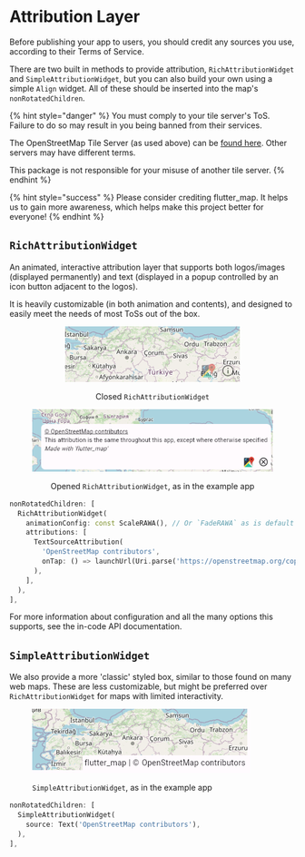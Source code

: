 # Attribution Layer

Before publishing your app to users, you should credit any sources you use, according to their Terms of Service.

There are two built in methods to provide attribution, `RichAttributionWidget` and `SimpleAttributionWidget`, but you can also build your own using a simple `Align` widget. All of these should be inserted into the map's `nonRotatedChildren`.

{% hint style="danger" %}
You must comply to your tile server's ToS. Failure to do so may result in you being banned from their services.

The OpenStreetMap Tile Server (as used above) can be [found here](https://operations.osmfoundation.org/policies/tiles). Other servers may have different terms.

This package is not responsible for your misuse of another tile server.
{% endhint %}

{% hint style="success" %}
Please consider crediting flutter\_map. It helps us to gain more awareness, which helps make this project better for everyone!
{% endhint %}

## `RichAttributionWidget`

An animated, interactive attribution layer that supports both logos/images (displayed permanently) and text (displayed in a popup controlled by an icon button adjacent to the logos).

It is heavily customizable (in both animation and contents), and designed to easily meet the needs of most ToSs out of the box.

<div align="center">

<figure><img src="../.gitbook/assets/ClosedRichAttribution.png" alt="An icon and a button displayed over a map, in the bottom right corner"><figcaption><p>Closed <code>RichAttributionWidget</code></p></figcaption></figure>

 

<figure><img src="../.gitbook/assets/OpenedRichAttribution.png" alt="A white box with attribution text displayed over a map"><figcaption><p>Opened <code>RichAttributionWidget</code>, as in the example app</p></figcaption></figure>

</div>

```dart
nonRotatedChildren: [
  RichAttributionWidget(
    animationConfig: const ScaleRAWA(), // Or `FadeRAWA` as is default
    attributions: [
      TextSourceAttribution(
        'OpenStreetMap contributors',
        onTap: () => launchUrl(Uri.parse('https://openstreetmap.org/copyright')),
      ),
    ],
  ),
],
```

For more information about configuration and all the many options this supports, see the in-code API documentation.

## `SimpleAttributionWidget`

We also provide a more 'classic' styled box, similar to those found on many web maps. These are less customizable, but might be preferred over `RichAttributionWidget` for maps with limited interactivity.

<figure><img src="../.gitbook/assets/SimpleAttribution.png" alt=""><figcaption><p><code>SimpleAttributionWidget</code>, as in the example app</p></figcaption></figure>

```dart
nonRotatedChildren: [
  SimpleAttributionWidget(
    source: Text('OpenStreetMap contributors'),
  ),
],
```
